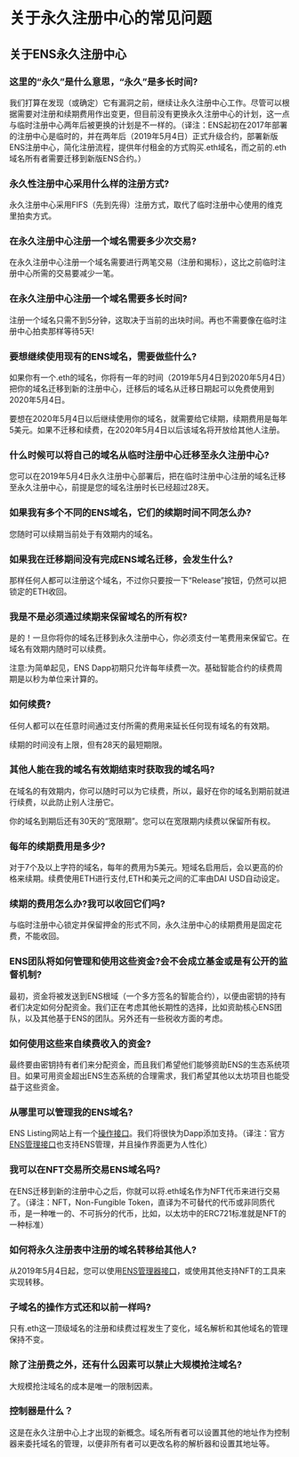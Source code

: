 # 关于永久注册中心的常见问题

## 关于ENS永久注册中心

### 这里的“永久”是什么意思，“永久”是多长时间?

我们打算在发现（或确定）它有漏洞之前，继续让永久注册中心工作。尽管可以根据需要对注册和续期费用作出变更，但目前没有更换永久注册中心的计划，这一点与临时注册中心两年后被更换的计划是不一样的。（译注：ENS起初在2017年部署的注册中心是临时的，并在两年后（2019年5月4日）正式升级合约，部署新版ENS注册中心，简化注册流程，提供年付租金的方式购买.eth域名，而之前的.eth域名所有者需要迁移到新版ENS合约。）

### 永久性注册中心采用什么样的注册方式?

永久注册中心采用FIFS（先到先得）注册方式，取代了临时注册中心使用的维克里拍卖方式。

### 在永久注册中心注册一个域名需要多少次交易?

在永久注册中心注册一个域名需要进行两笔交易（注册和揭标），这比之前临时注册中心所需的交易要减少一笔。

### 在永久注册中心注册一个域名需要多长时间?

注册一个域名只需不到5分钟，这取决于当前的出块时间。再也不需要像在临时注册中心拍卖那样等待5天!

### 要想继续使用现有的ENS域名，需要做些什么?

如果你有一个.eth的域名，你将有一年的时间（2019年5月4日到2020年5月4日）把你的域名迁移到新的注册中心，迁移后的域名从迁移日期起可以免费使用到2020年5月4日。

要想在2020年5月4日以后继续使用你的域名，就需要给它续期，续期费用是每年5美元。如果不迁移和续费，在2020年5月4日以后该域名将开放给其他人注册。

### 什么时候可以将自己的域名从临时注册中心迁移至永久注册中心?

您可以在2019年5月4日永久注册中心部署后，把在临时注册中心注册的域名迁移至永久注册中心，前提是您的域名注册时长已经超过28天。

### 如果我有多个不同的ENS域名，它们的续期时间不同怎么办?

您随时可以续期当前处于有效期内的域名。

### 如果我在迁移期间没有完成ENS域名迁移，会发生什么?

那样任何人都可以注册这个域名，不过你只要按一下“Release”按钮，仍然可以把锁定的ETH收回。

### 我是不是必须通过续期来保留域名的所有权?

是的！一旦你将你的域名迁移到永久注册中心，你必须支付一笔费用来保留它。在域名有效期内随时可以续费。

注意:为简单起见，ENS Dapp初期只允许每年续费一次。基础智能合约的续费周期是以秒为单位来计算的。

### 如何续费?

任何人都可以在任意时间通过支付所需的费用来延长任何现有域名的有效期。

续期的时间没有上限，但有28天的最短期限。

### 其他人能在我的域名有效期结束时获取我的域名吗?

在域名的有效期内，你可以随时可以为它续费，所以，最好在你的域名到期前就进行续费，以此防止别人注册它。

你的域名到期后还有30天的“宽限期”。您可以在宽限期内续费以保留所有权。

### 每年的续期费用是多少?

对于7个及以上字符的域名，每年的费用为5美元。短域名启用后，会以更高的价格来续期。续费使用ETH进行支付,ETH和美元之间的汇率由DAI USD自动设定。

### 续期的费用怎么办?我可以收回它们吗?

与临时注册中心锁定并保留押金的形式不同，永久注册中心的续期费用是固定花费，不能收回。

### ENS团队将如何管理和使用这些资金?会不会成立基金或是有公开的监督机制?

最初，资金将被发送到ENS根域（一个多方签名的智能合约），以便由密钥的持有者们决定如何分配资金。我们正在考虑其他长期性的选择，比如资助核心ENS团队，以及其他基于ENS的团队。另外还有一些税收方面的考虑。

### 如何使用这些来自续费收入的资金?

最终要由密钥持有者们来分配资金，而且我们希望他们能够资助ENS的生态系统项目。如果可用资金超出ENS生态系统的合理需求，我们希望其他以太坊项目也能受益于这些资金。

### 从哪里可以管理我的ENS域名?

ENS Listing网站上有一个[操作接口](https://enslisting.com/manage/home)。我们将很快为Dapp添加支持。（译注：官方[ENS管理接口](https://app.ens.domains/)也支持ENS管理，并且操作界面更为人性化）

### 我可以在NFT交易所交易ENS域名吗?

在ENS迁移到新的注册中心之后，你就可以将.eth域名作为NFT代币来进行交易了。（译注：NFT，Non-Fungible Token，直译为不可替代的代币或非同质代币，是一种唯一的、不可拆分的代币，比如，以太坊中的ERC721标准就是NFT的一种标准）

### 如何将永久注册表中注册的域名转移给其他人?

从2019年5月4日起，您可以使用[ENS管理器接口](https://manager.ens.domains/)，或使用其他支持NFT的工具来实现转移。

### 子域名的操作方式还和以前一样吗?

只有.eth这一顶级域名的注册和续费过程发生了变化，域名解析和其他域名的管理保持不变。

### 除了注册费之外，还有什么因素可以禁止大规模抢注域名?

大规模抢注域名的成本是唯一的限制因素。

### 控制器是什么？

这是在永久注册中心上才出现的新概念。域名所有者可以设置其他的地址作为控制器来委托域名的管理，以便非所有者可以更改名称的解析器和设置其地址等。

